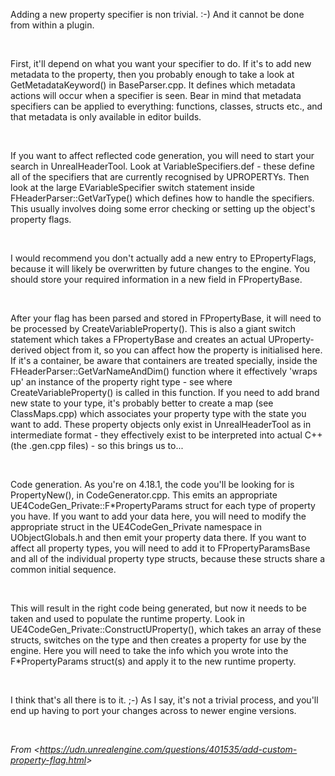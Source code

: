 Adding a new property specifier is non trivial. :-) And it cannot be done from within a plugin.

 

First, it'll depend on what you want your specifier to do. If it's to add new metadata to the property, then you probably enough to take a look at GetMetadataKeyword() in BaseParser.cpp. It defines which metadata actions will occur when a specifier is seen. Bear in mind that metadata specifiers can be applied to everything: functions, classes, structs etc., and that metadata is only available in editor builds.

 

If you want to affect reflected code generation, you will need to start your search in UnrealHeaderTool. Look at VariableSpecifiers.def - these define all of the specifiers that are currently recognised by UPROPERTYs. Then look at the large EVariableSpecifier switch statement inside FHeaderParser::GetVarType() which defines how to handle the specifiers. This usually involves doing some error checking or setting up the object's property flags.

 

I would recommend you don't actually add a new entry to EPropertyFlags, because it will likely be overwritten by future changes to the engine. You should store your required information in a new field in FPropertyBase.

 

After your flag has been parsed and stored in FPropertyBase, it will need to be processed by CreateVariableProperty(). This is also a giant switch statement which takes a FPropertyBase and creates an actual UProperty-derived object from it, so you can affect how the property is initialised here. If it's a container, be aware that containers are treated specially, inside the FHeaderParser::GetVarNameAndDim() function where it effectively 'wraps up' an instance of the property right type - see where CreateVariableProperty() is called in this function. If you need to add brand new state to your type, it's probably better to create a map (see ClassMaps.cpp) which associates your property type with the state you want to add. These property objects only exist in UnrealHeaderTool as in intermediate format - they effectively exist to be interpreted into actual C++ (the .gen.cpp files) - so this brings us to...

 

Code generation. As you're on 4.18.1, the code you'll be looking for is PropertyNew(), in CodeGenerator.cpp. This emits an appropriate UE4CodeGen\_Private::F\*PropertyParams struct for each type of property you have. If you want to add your data here, you will need to modify the appropriate struct in the UE4CodeGen\_Private namespace in UObjectGlobals.h and then emit your property data there. If you want to affect all property types, you will need to add it to FPropertyParamsBase and all of the individual property type structs, because these structs share a common initial sequence.

 

This will result in the right code being generated, but now it needs to be taken and used to populate the runtime property. Look in UE4CodeGen\_Private::ConstructUProperty(), which takes an array of these structs, switches on the type and then creates a property for use by the engine. Here you will need to take the info which you wrote into the F\*PropertyParams struct(s) and apply it to the new runtime property.

 

I think that's all there is to it. ;-) As I say, it's not a trivial process, and you'll end up having to port your changes across to newer engine versions.

 

*From &lt;<https://udn.unrealengine.com/questions/401535/add-custom-property-flag.html>&gt;*
